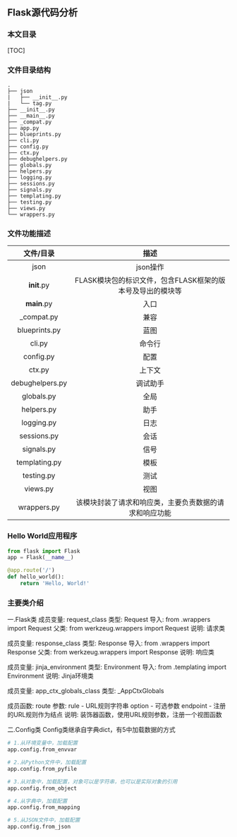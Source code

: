## Flask源代码分析
### 本文目录

[TOC]



### 文件目录结构
```
.
├── json
|   ├── __init__.py
|   └── tag.py
├── __init__.py
├── __main__.py
├── _compat.py
├── app.py
├── blueprints.py
├── cli.py
├── config.py
├── ctx.py
├── debughelpers.py
├── globals.py
├── helpers.py
├── logging.py
├── sessions.py
├── signals.py
├── templating.py
├── testing.py
├── views.py
└── wrappers.py
```

### 文件功能描述

| 文件/目录 | 描述 |
| :-----: | :-----: |
| json | json操作 |
| __init__.py | FLASK模块包的标识文件，包含FLASK框架的版本号及导出的模块等 |
| __main__.py | 入口 |
| _compat.py | 兼容 |
| blueprints.py | 蓝图 |
| cli.py | 命令行 |
| config.py | 配置 |
| ctx.py | 上下文 |
| debughelpers.py | 调试助手 |
| globals.py | 全局 |
| helpers.py | 助手 |
| logging.py | 日志 |
| sessions.py | 会话 |
| signals.py | 信号 |
| templating.py | 模板 |
| testing.py | 测试 |
| views.py | 视图 |
| wrappers.py | 该模块封装了请求和响应类，主要负责数据的请求和响应功能 |

### Hello World应用程序
```python
from flask import Flask
app = Flask(__name__)

@app.route('/')
def hello_world():
    return 'Hello, World!'
```

### 主要类介绍

一.Flask类
成员变量: request_class
    类型: Request
    导入: from .wrappers import Request
    父类: from werkzeug.wrappers import Request
说明: 请求类

成员变量: response_class
    类型: Response
    导入: from .wrappers import Response
    父类: from werkzeug.wrappers import Response
说明: 响应类

成员变量: jinja_environment
    类型: Environment
    导入: from .templating import Environment
说明: Jinja环境类

成员变量: app_ctx_globals_class
    类型: _AppCtxGlobals


成员函数: route
参数:
    rule - URL规则字符串
    option - 可选参数
    endpoint - 注册的URL规则作为结点
说明: 装饰器函数，使用URL规则参数，注册一个视图函数

二.Config类
Config类继承自字典dict，有5中加载数据的方式

```python
# 1.从环境变量中，加载配置
app.config.from_envvar

# 2.从Python文件中，加载配置
app.config.from_pyfile

# 3.从对象中，加载配置，对象可以是字符串，也可以是实际对象的引用
app.config.from_object

# 4.从字典中，加载配置
app.config.from_mapping

# 5.从JSON文件中，加载配置
app.config.from_json
```

